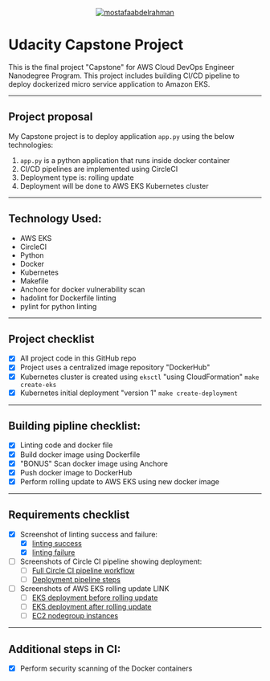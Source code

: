 <div align="center">

[![mostafaabdelrahman](https://circleci.com/gh/mostafaabdelrahman/udacity-devops-capstone.svg?style=svg)](https://app.circleci.com/pipelines/gh/mostafaabdelrahman/udacity-devops-capstone)

</div>

# Udacity Capstone Project
This is the final project "Capstone" for AWS Cloud DevOps Engineer Nanodegree Program.
This project includes building CI/CD pipeline to deploy dockerized micro service application to Amazon EKS.

---

## Project proposal
My Capstone project is to deploy application `app.py` using the below technologies:

1. `app.py` is a python application that runs inside docker container
2. CI/CD pipelines are implemented using CircleCI
3. Deployment type is: rolling update
4. Deployment will be done to AWS EKS Kubernetes cluster

---

## Technology Used:
* AWS EKS
* CircleCI
* Python
* Docker
* Kubernetes
* Makefile
* Anchore for docker vulnerability scan
* hadolint for Dockerfile linting
* pylint for python linting

---

## Project checklist
- [x] All project code in this GitHub repo
- [x] Project uses a centralized image repository "DockerHub"
- [x] Kubernetes cluster is created using `eksctl` "using CloudFormation"
    `make create-eks`
- [x] Kubernetes initial deployment "version 1"
    `make create-deployment`

---

## Building pipline checklist:
- [x] Linting code and docker file
- [x] Build docker image using Dockerfile
- [x] "BONUS" Scan docker image using Anchore
- [x] Push docker image to DockerHub
- [x] Perform rolling update to AWS EKS using new docker image

---

## Requirements checklist
- [x] Screenshot of linting success and failure:
    - [x] [linting success](screenshots/lint-success.JPG)
    - [x] [linting failure](screenshots/lint-failure.JPG)
- [ ] Screenshots of Circle CI pipeline showing deployment:
    - [ ] [Full Circle CI pipeline workflow](screenshot/capstone-circleci.JPG)
    - [ ] [Deployment pipeline steps](screenshot/capstone-deploy-pipline.JPG)
- [ ] Screenshots of AWS EKS rolling update LINK
    - [ ] [EKS deployment before rolling update](screenshot/eks-before-rolling.JPG)
    - [ ] [EKS deployment after rolling update](screenshot/eks-after-rolling.JPG)
    - [ ] [EC2 nodegroup instances](screenshot/eks-ec2-nodegroup.JPG)

---

## Additional steps in CI:
- [x] Perform security scanning of the Docker containers
